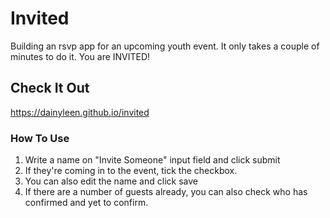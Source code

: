 # Invited
Building an rsvp app for an upcoming youth event. It only takes a couple of minutes to do it. You are INVITED!

## Check It Out
https://dainyleen.github.io/invited

### How To Use 
1.  Write a name on "Invite Someone" input field and click submit
2.  If they're coming in to the event, tick the checkbox.
3.  You can also edit the name and click save 
4.  If there are a number of guests already, you can also check who has confirmed and yet to confirm.
